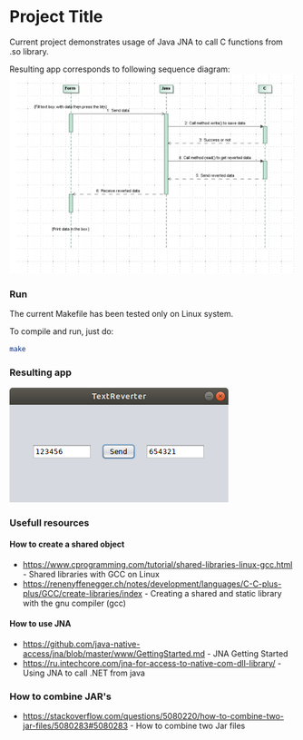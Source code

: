# Project Title

Current project demonstrates usage of Java JNA to call C functions from .so library.

Resulting app corresponds to following sequence diagram:![sequence_diagram](images/sequence_diagram.png)

### Run

The current Makefile has been tested only on Linux system.

To compile and run, just do:

```bash
make
```

### Resulting app

![app_screenshot](images/app_screenshot.png)

### Usefull resources

#### How to create a shared object
* https://www.cprogramming.com/tutorial/shared-libraries-linux-gcc.html - Shared libraries with GCC on Linux
* https://renenyffenegger.ch/notes/development/languages/C-C-plus-plus/GCC/create-libraries/index - Creating a shared and static library with the gnu compiler (gcc)

#### How to use JNA
* https://github.com/java-native-access/jna/blob/master/www/GettingStarted.md - JNA Getting Started
* https://ru.intechcore.com/jna-for-access-to-native-com-dll-library/ - Using JNA to call .NET from java

### How to combine JAR's
* https://stackoverflow.com/questions/5080220/how-to-combine-two-jar-files/5080283#5080283 - How to combine two Jar files